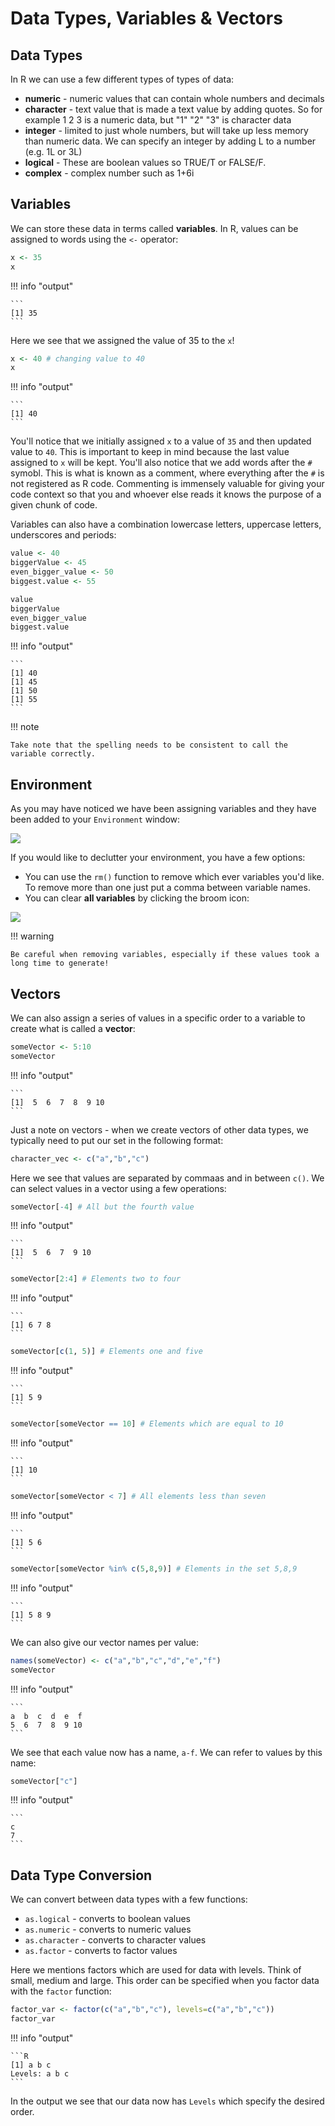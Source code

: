 # Data Types, Variables & Vectors

## Data Types

In R we can use a few different types of types of data:

- **numeric** - numeric values that can contain whole numbers and decimals
- **character** - text value that is made a text value by adding quotes. So for example 1 2 3 is a numeric data, but "1" "2" "3" is character data
- **integer** - limited to just whole numbers, but will take up less memory than numeric data. We can specify an integer by adding L to a number (e.g. 1L or 3L)
- **logical** - These are boolean values so TRUE/T or FALSE/F.
- **complex** - complex number such as 1+6i
    
    
## Variables

We can store these data in terms called **variables**. In R, values can be assigned to words using the `<-` operator:

```R
x <- 35 
x
```

!!! info "output"

    ```
    [1] 35
    ```

Here we see that we assigned the value of 35 to the `x`!

```R
x <- 40 # changing value to 40
x
```


!!! info "output"

    ```
    [1] 40
    ```

You'll notice that we initially assigned `x` to a value of `35` and then updated value to `40`. This is important to keep in mind because the last value assigned to `x` will be kept. You'll also notice that we add words after the `#` symobl. This is what is known as a comment, where everything after the `#` is not registered as R code. Commenting is immensely valuable for giving your code context so that you and whoever else reads it knows the purpose of a given chunk of code. 

Variables can also have a combination lowercase letters, uppercase letters, underscores and periods:

```R
value <- 40
biggerValue <- 45
even_bigger_value <- 50
biggest.value <- 55
```

```R
value
biggerValue
even_bigger_value
biggest.value
```

!!! info "output"

    ```
    [1] 40
    [1] 45
    [1] 50
    [1] 55
    ```


!!! note

    Take note that the spelling needs to be consistent to call the variable correctly.

## Environment

As you may have noticed we have been assigning variables and they have been added to your `Environment` window:

![](images/environment.png)

If you would like to declutter your environment, you have a few options:

- You can use the `rm()` function to remove which ever variables you'd like. To remove more than one just put a comma between variable names.
- You can clear **all variables** by clicking the broom icon:

![](images/remove-all.png)


!!! warning

    Be careful when removing variables, especially if these values took a long time to generate!
     

## Vectors

We can also assign a series of values in a specific order to a variable to create what is called a **vector**:

```R
someVector <- 5:10
someVector
```

!!! info "output"

    ```
    [1]  5  6  7  8  9 10
    ```

Just a note on vectors - when we create vectors of other data types, we typically need to put our set in the following format:

```R
character_vec <- c("a","b","c")
```
Here we see that values are separated by commaas and in between `c()`. We can select values in a vector using a few operations:

```R
someVector[-4] # All but the fourth value
```

!!! info "output"

    ```
    [1]  5  6  7  9 10
    ```
    
```R    
someVector[2:4] # Elements two to four
```

!!! info "output"

    ```
    [1] 6 7 8
    ```
    
```R 
someVector[c(1, 5)] # Elements one and five
```

!!! info "output"

    ```
    [1] 5 9
    ```

```R
someVector[someVector == 10] # Elements which are equal to 10
```

!!! info "output"

    ```
    [1] 10
    ```

```R
someVector[someVector < 7] # All elements less than seven
```


!!! info "output"

    ```
    [1] 5 6
    ```

```R
someVector[someVector %in% c(5,8,9)] # Elements in the set 5,8,9
```

!!! info "output"

    ```
    [1] 5 8 9
    ```

We can also give our vector names per value:

```R
names(someVector) <- c("a","b","c","d","e","f")
someVector
```

!!! info "output"

    ```
    a  b  c  d  e  f 
    5  6  7  8  9 10 
    ```
    
We see that each value now has a name, `a-f`. We can refer to values by this name:

```R
someVector["c"]
```

!!! info "output"

    ```
    c 
    7 
    ```
    
## Data Type Conversion

We can convert between data types with a few functions:

- `as.logical` - converts to boolean values
- `as.numeric` - converts to numeric values
- `as.character`  - converts to character values
- `as.factor` - converts to factor values

Here we mentions factors which are used for data with levels. Think of small, medium and large. This order can be specified when you factor data with the `factor` function:

```R
factor_var <- factor(c("a","b","c"), levels=c("a","b","c"))
factor_var
```

!!! info "output"

    ```R
    [1] a b c
    Levels: a b c
    ```
    
In the output we see that our data now has `Levels` which specify the desired order. 

